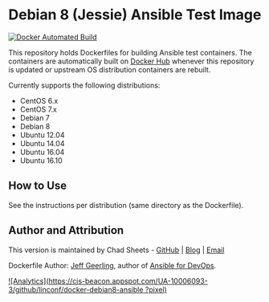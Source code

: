 # Debian 8 (Jessie) Ansible Test Image

[![Docker Automated Build](https://img.shields.io/docker/automated/jrottenberg/ffmpeg.svg?maxAge=2592000)](https://hub.docker.com/r/linconf/debian8/)

This repository holds Dockerfiles for building Ansible test containers. The containers
are automatically built on [Docker Hub](https://hub.docker.com/u/linconf/) whenever this
repository is updated or upstream OS distribution containers are rebuilt.

Currently supports the following distributions:

- CentOS 6.x
- CentOS 7.x
- Debian 7
- Debian 8
- Ubuntu 12.04
- Ubuntu 14.04
- Ubuntu 16.04
- Ubuntu 16.10

## How to Use

See the instructions per distribution (same directory as the Dockerfile).

## Author and Attribution

This version is maintained by Chad Sheets - [GitHub](https://github.com/cjsheets) | [Blog](http://chadsheets.com/) | [Email](mailto:chad@linconf.com)

Dockerfile Author: [Jeff Geerling](https://github.com/geerlingguy/docker-debian8-ansible), author of [Ansible for DevOps](https://www.ansiblefordevops.com/).

[![Analytics](https://cjs-beacon.appspot.com/UA-10006093-3/github/linconf/docker-debian8-ansible
?pixel)](https://github.com/linconf/docker-test-containers)
